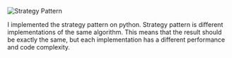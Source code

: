![Strategy Pattern](https://www.researchgate.net/profile/Abbas_Rasoolzadegan/publication/257482232/figure/fig3/AS:614100669304854@1523424417759/The-structure-of-the-Strategy-pattern-It-provides-broadcast-communication-A-subject.png)

I implemented the strategy pattern on python. Strategy pattern is different implementations of the same algorithm. This means that the result should be exactly the same, but each implementation has a different performance and code complexity.